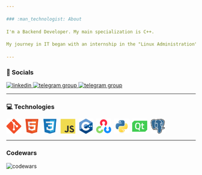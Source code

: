 ```yaml
---

### :man_technologist: About

I'm a Backend Developer. My main specialization is C++.

My journey in IT began with an internship in the "Linux Administration" course by IBA Group, where I underwent intensive training. After completing the internship, I spent a couple of months exploring various areas in IT, but backend development caught my attention the most. Currently, I am self-learning and actively searching for job opportunities. In addition, I assist newcomers in mastering backend development, contributing to the developer community.

---
```


### 🤝 Socials

  <div id="badges">
    <a href="https://www.linkedin.com/in/puzyrin/" target="_blank">
      <img src="https://cdn-icons-png.flaticon.com/512/2504/2504799.png" width="40" height="40" alt="linkedin" />
    </a>
     <a href="https://t.me/puzyryn" target="_blank">
      <img src="https://cdn-icons-png.flaticon.com/512/2111/2111646.png" width="40" height="40" alt="telegram group" />
    </a>
    <a href="https://www.facebook.com/puzyryn/" target="_blank">
      <img src="https://github.com/Puzyryny/Puzyryny/assets/138977092/1cac8ad7-3969-4196-8991-cbd53c17ac51" width="40" height="40" alt="telegram group" />
    </a>

  
   
  </div>

---

### 💻 Technologies

<div>
  <img src="https://github.com/devicons/devicon/blob/master/icons/git/git-original.svg" title="git" alt="git" width="40" height="40"/>&nbsp
  <img src="https://github.com/devicons/devicon/blob/master/icons/html5/html5-original.svg" title="html5" alt="html5" width="40" height="40"/>&nbsp
  <img src="https://github.com/devicons/devicon/blob/master/icons/css3/css3-original.svg" title="css" alt="css" width="40" height="40"/>&nbsp
  <img src="https://github.com/devicons/devicon/blob/master/icons/javascript/javascript-original.svg" title="javascript" alt="javascript" width="40" height="40"/>&nbsp
  <img src="https://github.com/devicons/devicon/blob/master/icons/cplusplus/cplusplus-original.svg" title="cpp" alt="cpp" width="40" height="40"/>&nbsp
  <img src="https://github.com/devicons/devicon/blob/master/icons/opencv/opencv-original.svg" title="cv" alt="cv" width="40" height="40"/>&nbsp
  <img src="https://github.com/devicons/devicon/blob/master/icons/python/python-original.svg" title="py" alt="py" width="40" height="40"/>&nbsp
  <img src="https://github.com/devicons/devicon/blob/master/icons/qt/qt-original.svg" title="qt" alt="qt" width="40" height="40"/>&nbsp
  <img src="https://github.com/devicons/devicon/blob/master/icons/postgresql/postgresql-original.svg" title="sql" alt="sql" width="40" height="40"/>&nbsp
</div>


---



### Codewars

![codewars](https://www.codewars.com/users/Puzyriny/badges/large)
